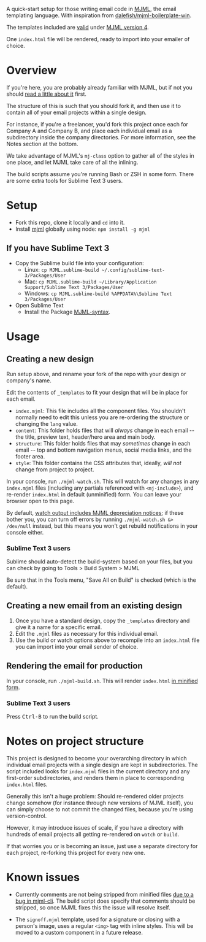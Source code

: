 A quick-start setup for those writing email code in [MJML](https://mjml.io/),
the email templating language. With inspiration from
[dalefish/mjml-boilerplate-win](https://github.com/dalefish/mjml-boilerplate-win).

The templates included are
[valid](https://mjml.io/documentation/#validating-mjml) under
[MJML version 4](https://github.com/mjmlio/mjml/releases).

One `index.html` file will be rendered, ready to import into your emailer of
choice.

# Overview

If you're here, you are probably already familiar with MJML, but if not you
should [read a little about it](https://documentation.mjml.io) first.

The structure of this is such that you should fork it, and then use it to
contain all of your email projects within a single design.

For instance, if you're a freelancer, you'd fork this project once each for
Company A and Company B, and place each individual email as a subdirectory
inside the company directories. For more information, see the Notes section at
the bottom.

We take advantage of MJML's `mj-class` option to gather all of the styles in one
place, and let MJML take care of all the inlining.

The build scripts assume you're running Bash or ZSH in some form. There are some
extra tools for Sublime Text 3 users.

# Setup

* Fork this repo, clone it locally and `cd` into it.
* Install [mjml](https://www.npmjs.com/package/mjml) globally using node:
`npm install -g mjml`

## If you have Sublime Text 3

* Copy the Sublime build file into your configuration:
  * Linux: `cp MJML.sublime-build ~/.config/sublime-text-3/Packages/User`
  * Mac: `cp MJML.sublime-build ~/Library/Application Support/Sublime Text 3/Packages/User`
  * Windows: `cp MJML.sublime-build %APPDATA%\Sublime Text 3/Packages/User`
* Open Sublime Text
  * Install the Package
  [MJML-syntax](https://packagecontrol.io/packages/MJML-syntax).

# Usage

## Creating a new design

Run setup above, and rename your fork of the repo with your design or company's
name.

Edit the contents of `_templates` to fit your design that will be in place for
each email.

* `index.mjml`: This file includes all the component files. You shouldn't
normally need to edit this unless you are re-ordering the structure or changing
the `lang` value.
* `content`: This folder holds files that will *always* change in each email
-- the title, preview text, header/hero area and main body.
* `structure`: This folder holds files that may *sometimes* change in each
email -- top and bottom navigation menus, social media links, and the footer
area.
* `style`: This folder contains the CSS attributes that, ideally, *will not*
change from project to project.

In your console, run `./mjml-watch.sh`. This will watch for any changes in any
`index.mjml` files (including any partials referenced with `<mj-include>`), and
re-render `index.html` in default (unminified) form. You can leave your browser
open to this page.

By default,
[watch output includes MJML depreciation notices](https://github.com/mjmlio/mjml/issues/2205);
if these bother you, you can turn off errors by running
`./mjml-watch.sh &> /dev/null` instead, but this means you won't get rebuild
notifications in your console either.

### Sublime Text 3 users

Sublime should auto-detect the build-system based on your files, but you can
check by going to Tools > Build System > MJML

Be sure that in the Tools menu, "Save All on Build" is checked (which is the
default).

## Creating a new email from an existing design

1. Once you have a standard design, copy the `_templates` directory and give it
a name for a specific email.
2. Edit the `.mjml` files as necessary for this individual email.
3. Use the build or watch options above to recompile into an `index.html` file
you can import into your email sender of choice.

## Rendering the email for production

In your console, run `./mjml-build.sh`. This will render `index.html`
[in minified form](https://github.com/mjmlio/mjml/blob/master/packages/mjml-cli/README.md#minify-and-beautify-the-output-html).

### Sublime Text 3 users

Press <kbd>Ctrl-B</kbd> to run the build script.

# Notes on project structure

This project is designed to become your overarching directory in which
individual email projects with a single design are kept in subdirectories. The
script included looks for `index.mjml` files in the current directory and any
first-order subdirectories, and renders them in place to corresponding
`index.html` files.

Generally this isn't a huge problem: Should re-rendered older projects change
somehow (for instance through new versions of MJML itself), you can simply
choose to not commit the changed files, because you're using version-control.

However, it may introduce issues of scale, if you have a directory with hundreds
of email projects all getting re-rendered on `watch` or `build`.

If that worries you or is becoming an issue, just use a separate directory for
each project, re-forking this project for every new one.

# Known issues

* Currently comments are not being stripped from minified files
[due to a bug in mjml-cli](https://github.com/mjmlio/mjml/issues/2206#issuecomment-797352320).
The build script does specify that comments should be stripped, so once MJML
fixes this the issue will resolve itself.

* The `signoff.mjml` template, used for a signature or closing with a person's
image, uses a regular `<img>` tag with inline styles. This will be moved to a
custom component in a future release.
